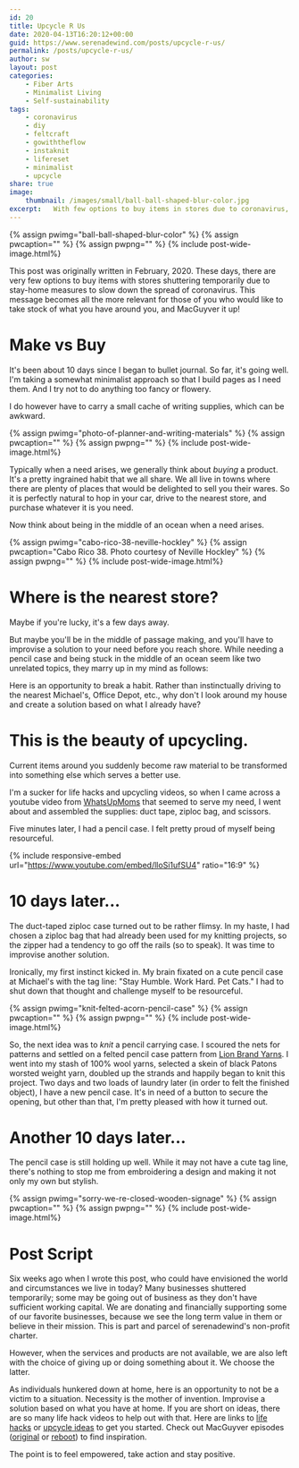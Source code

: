 ```yaml
---
id: 20
title: Upcycle R Us 
date: 2020-04-13T16:20:12+00:00
guid: https://www.serenadewind.com/posts/upcycle-r-us/
permalink: /posts/upcycle-r-us/
author: sw
layout: post
categories:
    - Fiber Arts
    - Minimalist Living
    - Self-sustainability
tags:
    - coronavirus
    - diy
    - feltcraft
    - gowiththeflow
    - instaknit
    - lifereset
    - minimalist
    - upcycle
share: true
image:
    thumbnail: /images/small/ball-ball-shaped-blur-color.jpg 
excerpt:   With few options to buy items in stores due to coronavirus, here is an opportunity to break a habit. Rather than instinctually ordering online, why not look around your house & create a solution based on what you already have? 
---
```

{% assign pwimg="ball-ball-shaped-blur-color" %}
{% assign pwcaption="" %}
{% assign pwpng="" %}
{% include post-wide-image.html%}


This post was originally written in February, 2020. These days, there are very few options to buy items with stores shuttering temporarily due to stay-home measures to slow down the spread of coronavirus. This message becomes all the more relevant for those of you who would like to take stock of what you have around you, and MacGuyver it up!

# Make vs Buy

It's been about 10 days since I began to bullet journal. So far, it's going well. I'm taking a somewhat minimalist approach so that I build pages as I need them. And I try not to do anything too fancy or flowery.

I do however have to carry a small cache of writing supplies, which can be awkward.

{% assign pwimg="photo-of-planner-and-writing-materials" %}
{% assign pwcaption="" %}
{% assign pwpng="" %}
{% include post-wide-image.html%}


Typically when a need arises, we generally think about _buying_ a product. It's a pretty ingrained habit that we all share. We all live in towns where there are plenty of places that would be delighted to sell you their wares. So it is perfectly natural to hop in your car, drive to the nearest store, and purchase whatever it is you need.

Now think about being in the middle of an ocean when a need arises.

{% assign pwimg="cabo-rico-38-neville-hockley" %}
{% assign pwcaption="Cabo Rico 38. Photo courtesy of Neville Hockley" %}
{% assign pwpng="" %}
{% include post-wide-image.html%}


# Where is the nearest store?

Maybe if you're lucky, it's a few days away.

But maybe you'll be in the middle of passage making, and you'll have to improvise a solution to your need before you reach shore. While needing a pencil case and being stuck in the middle of an ocean seem like two unrelated topics, they marry up in my mind as follows:

Here is an opportunity to break a habit. Rather than instinctually driving to the nearest Michael's, Office Depot, etc., why don't I look around my house and create a solution based on what I already have?

# This is the beauty of upcycling.

Current items around you suddenly become raw material to be transformed into something else which serves a better use.

I'm a sucker for life hacks and upcycling videos, so when I came across a youtube video from [WhatsUpMoms](https://www.youtube.com/watch?v=lloSi1ufSU4) that seemed to serve my need, I went about and assembled the supplies: duct tape, ziploc bag, and scissors.

Five minutes later, I had a pencil case. I felt pretty proud of myself being resourceful.

{% include responsive-embed url="https://www.youtube.com/embed/lloSi1ufSU4" ratio="16:9" %}




# 10 days later...

The duct-taped ziploc case turned out to be rather flimsy. In my haste, I had chosen a ziploc bag that had already been used for my knitting projects, so the zipper had a tendency to go off the rails (so to speak). It was time to improvise another solution.

Ironically, my first instinct kicked in. My brain fixated on a cute pencil case at Michael's with the tag line: "Stay Humble. Work Hard. Pet Cats." I had to shut down that thought and challenge myself to be resourceful.

{% assign pwimg="knit-felted-acorn-pencil-case" %}
{% assign pwcaption="" %}
{% assign pwpng="" %}
{% include post-wide-image.html%}


So, the next idea was to _knit_ a pencil carrying case. I scoured the nets for patterns and settled on a felted pencil case pattern from [Lion Brand Yarns](http://www.lionbrand.com/knitting-pattern-felted-acorn-pencil-case-1.html). I went into my stash of 100% wool yarns, selected a skein of black Patons worsted weight yarn, doubled up the strands and happily began to knit this project. Two days and two loads of laundry later (in order to felt the finished object), I have a new pencil case. It's in need of a button to secure the opening, but other than that, I'm pretty pleased with how it turned out.

# Another 10 days later...

The pencil case is still holding up well. While it may not have a cute tag line, there's nothing to stop me from embroidering a design and making it not only my own but stylish.

{% assign pwimg="sorry-we-re-closed-wooden-signage" %}
{% assign pwcaption="" %}
{% assign pwpng="" %}
{% include post-wide-image.html%}


# Post Script

Six weeks ago when I wrote this post, who could have envisioned the world and circumstances we live in today? Many businesses shuttered temporarily; some may be going out of business as they don't have sufficient working capital. We are donating and financially supporting some of our favorite businesses, because we see the long term value in them or believe in their mission. This is part and parcel of serenadewind's non-profit charter.

However, when the services and products are not available, we are also left with the choice of giving up or doing something about it. We choose the latter.

As individuals hunkered down at home, here is an opportunity to not be a victim to a situation. Necessity is the mother of invention. Improvise a solution based on what you have at home. If you are short on ideas, there are so many life hack videos to help out with that. Here are links to [life hacks](https://www.lifehack.org/articles/lifestyle/100-life-hacks-that-make-life-easier.html) or [upcycle ideas](https://www.boredpanda.com/creative-reuse-upcycling-repurposing-ideas/?utm_source=google&utm_medium=organic&utm_campaign=organic) to get you started. Check out MacGuyver episodes ([original](https://www.cbs.com/shows/recommended/photos/1003085/15-insane-macgyver-hacks-that-would-totally-work-in-real-life/) or [reboot](https://www.popsci.com/macgyver-hacks-in-real-life/)) to find inspiration.

The point is to feel empowered, take action and stay positive.

